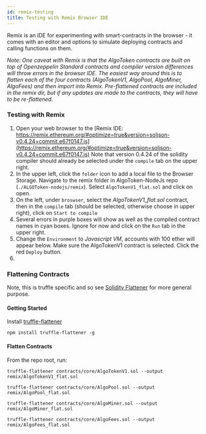 ```yaml
---
id: remix-testing
title: Testing with Remix Browser IDE
---
```


 Remix is an IDE for experimenting with smart-contracts in the browser - it comes with an editor and options to simulate deploying contracts and calling functions on them.

 _Note: One caveat with Remix is that the AlgoToken contracts are built on top of Openzeppelin Standard contracts and compiler version differences will throw errors in the browser IDE. The easiest way around this is to flatten each of the four contracts (AlgoTokenV1, AlgoPool, AlgoMiner, AlgoFees) and then import into Remix. Pre-flattened contracts are included in the remix dir, but if any updates are made to the contracts, they will have to be re-flattened._

### Testing with Remix

1. Open your web browser to the [Remix IDE: https://remix.ethereum.org/#optimize=true&version=soljson-v0.4.24+commit.e67f0147.js](https://remix.ethereum.org/#optimize=true&version=soljson-v0.4.24+commit.e67f0147.js) Note that version 0.4.24 of the solidity compiler should already be selected under the `compile` tab on the upper right.
2. In the upper left, click the `folder` icon to add a local file to the Browser Storage. Navigate to the remix folder in AlgoToken-NodeJs repo (`./ALGOToken-nodejs/remix`). Select `AlgoTokenV1_flat.sol` and click on open.
3. On the left, under `broswser`, select the *AlgoTokenV1_flat.sol* contract, then in the `compile` tab (should be selected, otherwise choose in upper right), click on `Start to compile`
4. Several errors in purple boxes will show as well as the compiled contract names in cyan boxes. Ignore for now and click on the `Run` tab in the upper right.
5. Change the `Environment` to _Javascript VM_, accounts with 100 ether will appear below. Make sure the AlgoTokenV1 contract is selected. Click the red `Deploy` button.
6.

### Flattening Contracts

Note, this is truffle specific and so see [Solidity Flattener](https://github.com/BlockCatIO/solidity-flattener) for more general purpose.

#### Getting Started

Install [truffle-flattener](https://github.com/nomiclabs/truffle-flattener)

```
npm install truffle-flattener -g
```

#### Flatten Contracts

From the repo root, run:

```
truffle-flattener contracts/core/AlgoTokenV1.sol --output remix/AlgoTokenV1_flat.sol

truffle-flattener contracts/core/AlgoPool.sol --output remix/AlgoPool_flat.sol

truffle-flattener contracts/core/AlgoMiner.sol --output remix/AlgoMiner_flat.sol

truffle-flattener contracts/core/AlgoFees.sol --output remix/AlgoFees_flat.sol
```
